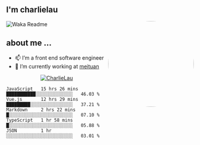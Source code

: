 
<h2>I'm charlielau</h2>
<img align='right' style="border-radius:50%" src="https://avatars1.githubusercontent.com/u/44078251?s=460&u=6b4f1c257663e44063b0b6a21c9c94f45bcfdcc7&v=4" width="230">

![Waka Readme](https://github.com/CharlieLau/charlielau/workflows/Waka%20Readme/badge.svg)

## about me ...
- 📫 I’m a front end software  engineer
- 🔭 I’m currently working at  <a href="https://www.meituan.com">meituan</a>

<p align="center">
  <a href="https://github.com/charlielau" class="rich-diff-level-one">
    <img src="https://github-readme-stats.vercel.app/api?username=charlielau&title_color=333&text_color=777" alt="CharlieLau" >
  </a>
</p>

<!--START_SECTION:waka-->
```text
JavaScript   15 hrs 26 mins  ███████████░░░░░░░░░░░░░░   46.03 % 
Vue.js       12 hrs 29 mins  █████████░░░░░░░░░░░░░░░░   37.21 % 
Markdown     2 hrs 22 mins   █░░░░░░░░░░░░░░░░░░░░░░░░   07.10 % 
TypeScript   1 hr 58 mins    █░░░░░░░░░░░░░░░░░░░░░░░░   05.88 % 
JSON         1 hr            ░░░░░░░░░░░░░░░░░░░░░░░░░   03.01 %
```
<!--END_SECTION:waka-->